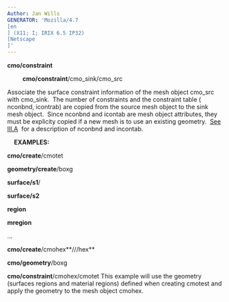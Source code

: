 ```yaml
---
Author: Jan Wills
GENERATOR: 'Mozilla/4.7 
[en
] (X11; I; IRIX 6.5 IP32) 
[Netscape
]'
---
```


**cmo/constraint**

         **cmo/constraint**/cmo\_sink/cmo\_src

 Associate the surface constraint information of the mesh object
 cmo\_src with cmo\_sink.  The number of constraints and the constraint
 table ( nconbnd, icontrab) are copied from the source mesh object to
 the sink mesh object.  Since nconbnd and icontab are mesh object
 attributes, they must be explicity copied if a new mesh is to use an
 existing geometry.  [See III.A](meshobject.md)  for a description of
 nconbnd and incontab.



    **EXAMPLES:**

 **cmo/create**/cmotet

 **geometry/create**/boxg

 **surface/s1**/

 **surface/s2**

 **region**

 **mregion**

 ...

 **cmo/create**/cmohex**///hex**

 **cmo/geometry**/boxg

 **cmo/constraint**/cmohex/cmotet
 This example will use the geometry (surfaces regions and material
 regions) defined when creating cmotest and apply the geometry to the
 mesh object cmohex.
